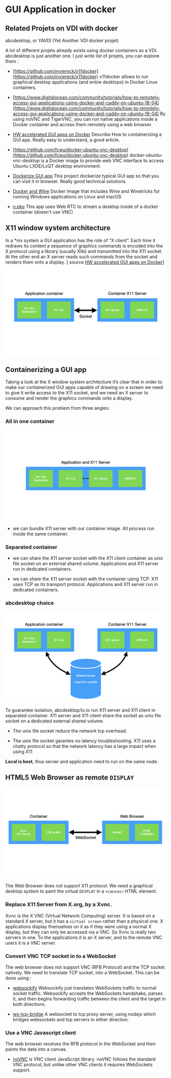 # GUI Application in docker 

## Related Projets on VDI with docker

abcdesktop, or YAVDI (Yet Another VDI docker projet)

A lot of different projets already exists using docker containers as a VDI. abcdesktop is just another one. I just write list of projets, you can explore them :

* [https://github.com/mviereck/x11docker](https://github.com/mviereck/x11docker) x11docker allows to run graphical desktop applications (and entire desktops) in Docker Linux containers.

* [https://www.digitalocean.com/community/tutorials/how-to-remotely-access-gui-applications-using-docker-and-caddy-on-ubuntu-18-04](https://www.digitalocean.com/community/tutorials/how-to-remotely-access-gui-applications-using-docker-and-caddy-on-ubuntu-18-04) By using noVNC and TigerVNC, you can run native applications inside a Docker container and access them remotely using a web browser. 

* [HW accelerated GUI apps on Docker](https://medium.com/@pigiuz/hw-accelerated-gui-apps-on-docker-7fd424fe813e) Describe How to containerizing a GUI app. Really easy to understand, a good article.

* [https://github.com/fcwu/docker-ubuntu-vnc-desktop](https://github.com/fcwu/docker-ubuntu-vnc-desktop) docker-ubuntu-vnc-desktop is a Docker image to provide web VNC interface to access Ubuntu LXDE/LxQT desktop environment.

* [Dockerize GUI app](https://blog.nediiii.com/dockerize-gui-app/) This project dockerize typical GUI app so that you can visit it in browser. Really good technical solutions.
* [Docker and Wine](https://hub.docker.com/r/scottyhardy/docker-wine/) Docker image that includes Wine and Winetricks for running Windows applications on Linux and macOS 
* [n.eko](https://github.com/m1k1o/neko) This app uses Web RTC to stream a desktop inside of a docker container (doesn't use VNC) 

## X11 window system architecture
In a *nix system a GUI application has the role of “X client”. Each time it redraws its content a sequence of graphics commands is encoded into the X protocol using a library (usually Xlib) and transmitted into the X11 socket.
At the other end an X server reads such commands from the socket and renders them onto a display. [ source [HW accelerated GUI apps on Docker](https://medium.com/@pigiuz/hw-accelerated-gui-apps-on-docker-7fd424fe813e)]
![X window system architecture](img/x11windowsystemarchitecture.png)

## Containerizing a GUI app
Taking a look at the X window system architecture it’s clear that in order to make our containerized GUI apps capable of drawing on a screen we need to give it write access to the X11 socket, and we need an X server to consume and render the graphics commands onto a display.

We can approach this problem from three angles:

### All in one container

![X11 application and X11 Server ](img/x11applicationandx11server.png)

* we can bundle X11 server with our container image. All process run inside the same container.

### Separated container


* we can share the X11 server socket with the X11 client container as unix file socket on an external shared volume. Applications and X11 server run in dedicated containers.

* we can share the X11 server socket with the container using TCP. X11 uses TCP as its transport protocol. Applications and X11 server run in dedicated containers.

### abcdesktop choice


![X11 share unix socket](img/x11shareunixsocket.png)

To guarantee isolation, abcdesktop/io.io run X11 server and X11 client in separated container. X11 server and X11 client share the socket as unix file socket on a dedicated external shared volume.

* The unix file socket reduce the network tcp overhead.
 
* The unix file socket garantes no latency troubleshooting. X11 uses a chatty protocol so that the network latency has a large impact when using X11

**Local is best**, thus server and application need to run on the same node.



## HTML5 Web Browser as remote ```DISPLAY```

![X11 HTML5 Web Browser as Display](img/x11html5webbrowserasdisplay.png)

The Web Browser does not support X11 protocol. We need a graphical desktop system to paint the virtual ```DISPLAY``` in a ```<canvas>``` HTML element.

### Replace X11 Server from X.org, by a Xvnc. 
  
Xvnc is the X VNC (Virtual Network Computing) server. It is based on a standard X server, but it has a ```virtual screen``` rather than a physical one. X applications display themselves on it as if they were using a normal X display, but they can only be accessed via a VNC. So Xvnc is really two servers in one. To the applications it is an X server, and to the remote VNC users it is a VNC server.

### Convert VNC TCP socket in to a WebSocket
 
The web browser does not support VNC (RFB Protocol) and the TCP socket natively. We need to translate TCP socket, into a WebSocket.
This can be done using :

* [websockify](https://github.com/novnc/websockify) Websockify just translates WebSockets traffic to normal socket traffic. Websockify accepts the WebSockets handshake, parses it, and then begins forwarding traffic between the client and the target in both directions.

* [ws-tcp-bridge](https://www.npmjs.com/package/ws-tcp-bridge) A websocket to tcp proxy server, using nodejs which bridges websockets and tcp servers in either direction.


### Use a VNC Javascript client

The web browser receives the RFB protocol in the WebSocket and then paints the data into a canvas.

* [noVNC](https://novnc.com/) is VNC client JavaScript library. noVNC follows the standard VNC protocol, but unlike other VNC clients it requires WebSockets support.
